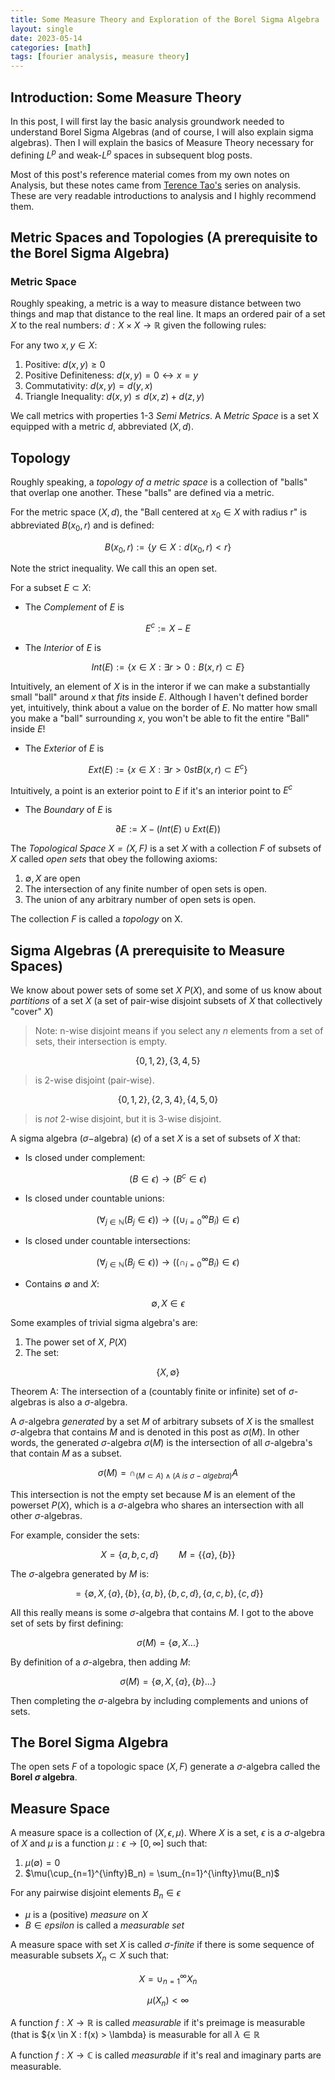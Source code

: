 ```yaml
---
title: Some Measure Theory and Exploration of the Borel Sigma Algebra
layout: single
date: 2023-05-14
categories: [math]
tags: [fourier analysis, measure theory]
---
```


## Introduction: Some Measure Theory

In this post, I will first lay the basic analysis groundwork needed to understand Borel Sigma Algebras (and of course, I will also explain sigma algebras). Then I will explain the basics of Measure Theory necessary for defining $L^p$ and weak-$L^p$ spaces in subsequent blog posts.

Most of this post's reference material comes from my own notes on Analysis, but these notes came from [Terence Tao's](https://www.amazon.com/Analysis-Third-Texts-Readings-Mathematics/dp/9380250649) series on analysis. These are very readable introductions to analysis and I highly recommend them.

## Metric Spaces and Topologies (A prerequisite to the Borel Sigma Algebra)

### Metric Space

Roughly speaking, a metric is a way to measure distance between two things and map that distance to the real line. It maps an ordered pair of a set $X$ to the real numbers: $d : X \times X \rightarrow \mathbb{R}$ given the following rules:

For any two $x, y \in X$:

1. Positive: $d(x, y) \geq 0$
2. Positive Definiteness: $d(x, y) = 0 \leftrightarrow x = y$
3. Commutativity: $d(x, y) = d(y, x)$
4. Triangle Inequality: $d(x, y) \leq d(x, z) + d(z, y)$

We call metrics with properties 1-3 _Semi Metrics_. A _Metric Space_ is a set X equipped with a metric $d$, abbreviated $(X, d)$.

## Topology

Roughly speaking, a _topology of a metric space_ is a collection of "balls" that overlap one another. These "balls" are defined via a metric. 

For the metric space $(X, d)$, the "Ball centered at $x_0 \in X$ with radius r" is abbreviated $B(x_0, r)$ and is defined:

$$B(x_0, r) := \{y \in X : d(x_0, r) \lt r\}$$

Note the strict inequality. We call this an open set. 

For a subset $E \subset X$:

- The _Complement_ of $E$ is 

$$E^c := X - E$$

- The _Interior_ of $E$ is

$$Int(E) := \{x \in X : \exists r > 0 : B(x, r) \subset E\}$$

Intuitively, an element of $X$ is in the interor if we can make a substantially small "ball" around $x$ that _fits_ inside $E$. Although I haven't defined border yet, intuitively, think about a value on the border of $E$. No matter how small you make a "ball" surrounding $x$, you won't be able to fit the entire "Ball" inside $E$!

- The _Exterior_ of $E$ is

$$Ext(E) := \{x \in X : \exists r > 0 st B(x, r) \subset E^c\}$$

Intuitively, a point is an exterior point to $E$ if it's an interior point to $E^c$

- The _Boundary_ of $E$ is

$$\partial E := X - (Int(E) \cup Ext(E))$$

The _Topological Space $X = (X, F)$_ is a set $X$ with a collection $F$ of subsets of $X$ called _open sets_ that obey the following axioms:

1. $\emptyset, X$ are open
2. The intersection of any finite number of open sets is open.
3. The union of any arbitrary number of open sets is open.

The collection $F$ is called a _topology_ on X.

## Sigma Algebras (A prerequisite to Measure Spaces)

We know about power sets of some set $X$ $P(X)$, and some of us know about _partitions_ of a set $X$ (a set of pair-wise disjoint subsets of $X$ that collectively "cover" $X$)

> Note: n-wise disjoint means if you select any $n$ elements from a set of sets, their intersection is empty. 

$$\{0, 1, 2\}, \{3, 4, 5\}$$ 

> is 2-wise disjoint (pair-wise). 

$$\{0, 1, 2\}, \{2, 3, 4\}, \{4, 5, 0\}$$ 

> is _not_ 2-wise disjoint, but it is 3-wise disjoint.

A sigma algebra ($\sigma -$algebra) ($\epsilon$) of a set $X$ is a set of subsets of $X$ that:

- Is closed under complement:

$$(B \in \epsilon) \rightarrow (B^c \in \epsilon)$$

- Is closed under countable unions:

$$(\forall_{j \in \mathbb{N}}(B_j \in \epsilon)) \rightarrow ((\cup_{i = 0}^{\infty}B_i) \in \epsilon)$$

- Is closed under countable intersections:

$$(\forall_{j \in \mathbb{N}}(B_j \in \epsilon)) \rightarrow ((\cap_{i = 0}^{\infty}B_i) \in \epsilon)$$

- Contains $\emptyset$ and $X$:

$$\emptyset, X \in \epsilon$$

Some examples of trivial sigma algebra's are:

1. The power set of $X$, $P(X)$
2. The set: 

$$\{X, \emptyset\}$$

Theorem A: The intersection of a (countably finite or infinite) set of $\sigma$-algebras is also a $\sigma$-algebra.

A $\sigma$-algebra _generated_ by a set $M$ of arbitrary subsets of $X$ is the smallest $\sigma$-algebra that contains $M$ and is denoted in this post as $\sigma(M)$. In other words, the generated $\sigma$-algebra $\sigma(M)$ is the intersection of all $\sigma$-algebra's that contain $M$ as a subset.

$$\sigma(M) = \cap_{(M \subset A) \land (A \: is \: \sigma-algebra)}A$$

This intersection is not the empty set because $M$ is an element of the powerset $P(X)$, which is a $\sigma$-algebra who shares an intersection with all other $\sigma$-algebras.

For example, consider the sets:

$$X = \{a, b, c, d\} \qquad M = \{\{a\}, \{b\}\}$$

The $\sigma$-algebra generated by $M$ is:

$$=\{\emptyset, X, \{a\}, \{b\}, \{a, b\}, \{b, c, d\}, \{a, c, b\}, \{c, d\}\}$$

All this really means is some $\sigma$-algebra that contains $M$. I got to the above set of sets by first defining:

$$\sigma(M) = \{\emptyset, X...\}$$

By definition of a $\sigma$-algebra, then adding $M$:

$$\sigma(M) = \{\emptyset, X, \{a\}, \{b\}...\}$$

Then completing the $\sigma$-algebra by including complements and unions of sets.

## The Borel Sigma Algebra

The open sets $F$ of a topologic space $(X, F)$ generate a $\sigma$-algebra called the **Borel $\sigma$ algebra**. 

## Measure Space

A measure space is a collection of $(X, \epsilon, \mu)$. Where $X$ is a set, $\epsilon$ is a $\sigma$-algebra of $X$ and $\mu$ is a function $\mu : \epsilon \rightarrow [0, \infty]$ such that:

1. $\mu(\emptyset) = 0$
2. $\mu(\cup_{n=1}^{\infty}B_n) = \sum_{n=1}^{\infty}\mu(B_n)$

For any pairwise disjoint elements $B_n \in \epsilon$ 

- $\mu$ is a (positive) _measure_ on $X$
- $B \in epsilon$ is called a _measurable set_

A measure space with set $X$ is called $\sigma$-_finite_ if there is some sequence of measurable subsets $X_n \subset X$ such that:

$$X = \cup_{n=1}^{\infty}X_n$$

$$\mu(X_n) \lt \infty$$

A function $f: X \rightarrow \mathbb{R}$ is called _measurable_ if it's preimage is measurable (that is $\{x \in X : f(x) > \lambda\} is measurable for all $\lambda \in \mathbb{R}$

A function $f: X \rightarrow \mathbb{C}$ is called _measurable_ if it's real and imaginary parts are measurable.




